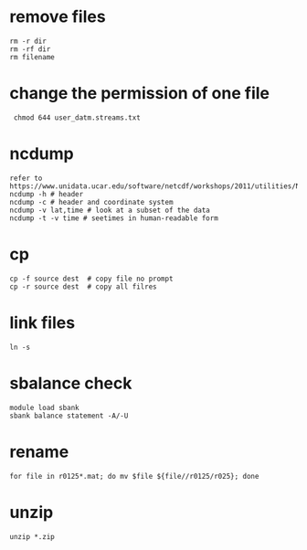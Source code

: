# remove files
    rm -r dir
    rm -rf dir
    rm filename
# change the permission of one file   
     chmod 644 user_datm.streams.txt
# ncdump 
    refer to https://www.unidata.ucar.edu/software/netcdf/workshops/2011/utilities/Ncdump.html
    ncdump -h # header
    ncdump -c # header and coordinate system
    ncdump -v lat,time # look at a subset of the data
    ncdump -t -v time # seetimes in human-readable form
# cp
    cp -f source dest  # copy file no prompt
    cp -r source dest  # copy all filres
# link files
    ln -s 
# sbalance check
    module load sbank
    sbank balance statement -A/-U
# rename
    for file in r0125*.mat; do mv $file ${file//r0125/r025}; done
# unzip
    unzip *.zip
